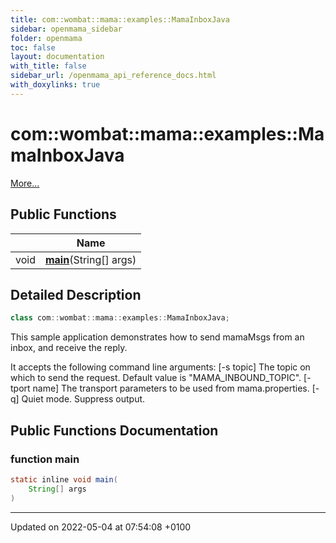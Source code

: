 ```yaml
---
title: com::wombat::mama::examples::MamaInboxJava
sidebar: openmama_sidebar
folder: openmama
toc: false
layout: documentation
with_title: false
sidebar_url: /openmama_api_reference_docs.html
with_doxylinks: true
---
```


# com::wombat::mama::examples::MamaInboxJava



 [More...](#detailed-description)

## Public Functions

|                | Name           |
| -------------- | -------------- |
| void | **[main](classcom_1_1wombat_1_1mama_1_1examples_1_1MamaInboxJava.html#function-main)**(String[] args) |

## Detailed Description

```java
class com::wombat::mama::examples::MamaInboxJava;
```


This sample application demonstrates how to send mamaMsgs from an inbox, and receive the reply.

It accepts the following command line arguments: [-s topic] The topic on which to send the request. Default value is "MAMA_INBOUND_TOPIC". [-tport name] The transport parameters to be used from mama.properties. [-q] Quiet mode. Suppress output. 

## Public Functions Documentation

### function main

```java
static inline void main(
    String[] args
)
```


-------------------------------

Updated on 2022-05-04 at 07:54:08 +0100